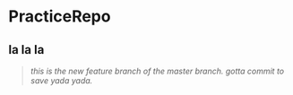 # PracticeRepo
## la la la
>*this is the new feature branch of the master branch. gotta commit to save yada yada.*
